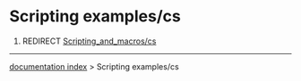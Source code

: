 # Scripting examples/cs
1.  REDIRECT [Scripting\_and\_macros/cs](Scripting_and_macros/cs.md)

---
[documentation index](../README.md) > Scripting examples/cs
